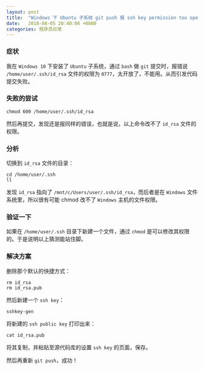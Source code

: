 ```yaml
---
layout: post
title:  "Windows 下 Ubuntu 子系统 git push 报 ssh key permission too open 错误"
date:   2018-08-05 20:40:06 +0800
categories: 程序员日常
---
```


### 症状
我在 `Windows 10` 下安装了 `Ubuntu` 子系统，通过 `bash` 做 `git` 提交时，报错说 `/home/user/.ssh/id_rsa` 文件的权限为 `0777`，太开放了，不能用。从而引发代码提交失败。

### 失败的尝试
```
chmod 600 /home/user/.ssh/id_rsa
```
然后再提交，发现还是报同样的错误，也就是说，以上命令改不了 `id_rsa` 文件的权限。

### 分析
切换到 `id_rsa` 文件的目录：
```
cd /home/user/.ssh
ll
```
发现 `id_rsa` 指向了 `/mnt/c/Users/user/.ssh/id_rsa`，而后者是在 `Windows` 文件系统里，所以很有可能 chmod 改不了 `Windows` 主机的文件权限。

### 验证一下
如果在 `/home/user/.ssh` 目录下新建一个文件，通过 `chmod` 是可以修改其权限的。于是说明以上猜测能站住脚。

### 解决方案
删除那个默认的快捷方式：
```
rm id_rsa
rm id_rsa.pub
```
然后新建一个 `ssh key`：
```
sshkey-gen
```
将新建的 `ssh public key` 打印出来：
```
cat id_rsa.pub
```
将其复制，并粘贴至源代码库的设置 `ssh key` 的页面，保存。

然后再重新 `git push`，成功！
